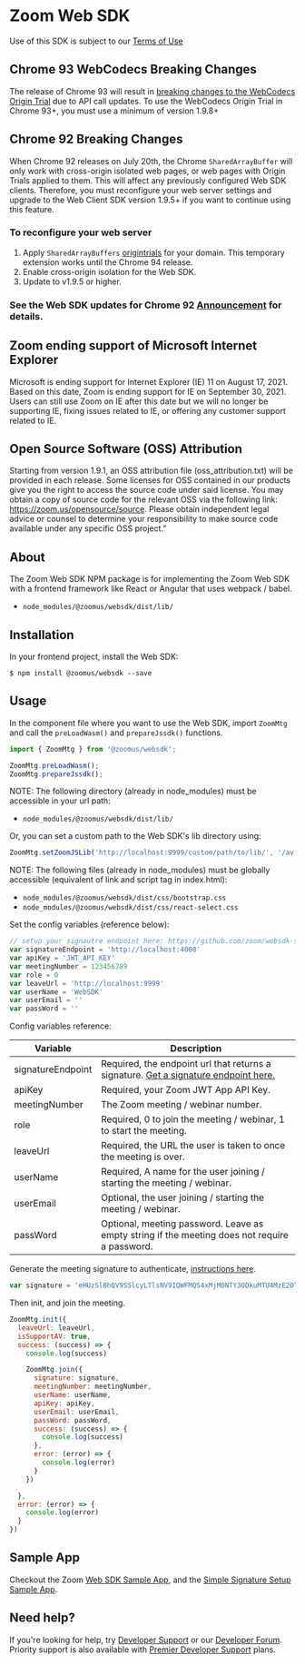 # Zoom Web SDK
Use of this SDK is subject to our [Terms of Use](https://zoom.us/docs/en-us/zoom_api_license_and_tou.html)

## Chrome 93 WebCodecs Breaking Changes
The release of Chrome 93 will result in [breaking changes to the WebCodecs Origin Trial](https://groups.google.com/a/chromium.org/g/blink-dev/c/7D3kMROZrqw) due to API call updates. To use the WebCodecs Origin Trial in Chrome 93+, you must use a minimum of version 1.9.8+

## Chrome 92 Breaking Changes
When Chrome 92 releases on July 20th, the Chrome `SharedArrayBuffer` will only work with cross-origin isolated web pages, or web pages with Origin Trials applied to them. This will affect any previously configured Web SDK clients. Therefore, you must reconfigure your web server settings and upgrade to the Web Client SDK version 1.9.5+ if you want to continue using this feature. 

### To reconfigure your web server
1. Apply `SharedArrayBuffers` [origintrials](https://developer.chrome.com/origintrials/#/trials/active) for your domain. This temporary extension works until the Chrome 94 release.
2. Enable cross-origin isolation for the Web SDK.
3. Update to v1.9.5 or higher.

### See the Web SDK updates for Chrome 92 [Announcement](https://marketplace.zoom.us/docs/guides/stay-up-to-date/announcements) for details.

## Zoom ending support of Microsoft Internet Explorer
Microsoft is ending support for Internet Explorer (IE) 11 on August 17, 2021. Based on this date, Zoom is ending support for IE on September 30, 2021. Users can still use Zoom on IE after this date but we will no longer be supporting IE, fixing issues related to IE, or offering any customer support related to IE.

## Open Source Software (OSS) Attribution
Starting from version 1.9.1, an OSS attribution file (oss_attribution.txt) will be provided in each release. Some licenses for OSS contained in our products give you the right to access the source code under said license. You may obtain a copy of source code for the relevant OSS via the following link: https://zoom.us/opensource/source. Please obtain independent legal advice or counsel to determine your responsibility to make source code available under any specific OSS project.”

## About
The Zoom Web SDK NPM package is for implementing the Zoom Web SDK with a frontend framework like React or Angular that uses webpack / babel.

- `node_modules/@zoomus/websdk/dist/lib/`

## Installation
In your frontend project, install the Web SDK:

`$ npm install @zoomus/websdk --save`

## Usage
In the component file where you want to use the Web SDK, import `ZoomMtg` and call the `preLoadWasm()` and `prepareJssdk()` functions.

```js
import { ZoomMtg } from '@zoomus/websdk';

ZoomMtg.preLoadWasm();
ZoomMtg.prepareJssdk();
```

NOTE: The following directory (already in node_modules) must be accessible in your url path:

- `node_modules/@zoomus/websdk/dist/lib/`

Or, you can set a custom path to the Web SDK's lib directory using:

```js
ZoomMtg.setZoomJSLib('http://localhost:9999/custom/path/to/lib/', '/av')
```

NOTE: The following files (already in node_modules) must be globally accessible (equivalent of link and script tag in index.html):

- `node_modules/@zoomus/websdk/dist/css/bootstrap.css`
- `node_modules/@zoomus/websdk/dist/css/react-select.css`

Set the config variables (reference below):

```js
// setup your signautre endpoint here: https://github.com/zoom/websdk-sample-signature-node.js
var signatureEndpoint = 'http://localhost:4000'
var apiKey = 'JWT_API_KEY'
var meetingNumber = 123456789
var role = 0
var leaveUrl = 'http://localhost:9999'
var userName = 'WebSDK'
var userEmail = ''
var passWord = ''
```

Config variables reference:

| Variable                   | Description |
| -----------------------|-------------|
| signatureEndpoint          | Required, the endpoint url that returns a signature. [Get a signature endpoint here.](https://github.com/zoom/websdk-sample-signature-node.js) |
| apiKey                   | Required, your Zoom JWT App API Key. |
| meetingNumber                   | The Zoom meeting / webinar number. |
| role                   | Required, 0 to join the meeting / webinar, 1 to start the meeting. |
| leaveUrl                   | Required, the URL the user is taken to once the meeting is over. |
| userName                   | Required, A name for the user joining / starting the meeting / webinar. |
| userEmail                   | Optional, the user joining / starting the meeting / webinar. |
| passWord                   | Optional, meeting password. Leave as empty string if the meeting does not require a password. |

Generate the meeting signature to authenticate, [instructions here](https://github.com/zoom/websdk-sample-signature-node.js).

```js
var signature = 'eHUzSlBhQV9SSlcyLTlsNV9IQWFMQS4xMjM0NTY3ODkuMTU4MzE2OTUzODc3My4wLkJMNEtiM3FINGx5ZzA1MUZtbGJOcGtPRnlFQS9lQUR2bGllVzJNNGZJeWs9'
```

Then init, and join the meeting.

```js
ZoomMtg.init({
  leaveUrl: leaveUrl,
  isSupportAV: true,
  success: (success) => {
    console.log(success)

    ZoomMtg.join({
      signature: signature,
      meetingNumber: meetingNumber,
      userName: userName,
      apiKey: apiKey,
      userEmail: userEmail,
      passWord: passWord,
      success: (success) => {
        console.log(success)
      },
      error: (error) => {
        console.log(error)
      }
    })

  },
  error: (error) => {
    console.log(error)
  }
})
```

## Sample App
Checkout the Zoom [Web SDK Sample App](https://github.com/zoom/sample-app-web), and the [Simple Signature Setup Sample App](https://github.com/zoom/websdk-sample-signature-node.js).

## Need help?

If you're looking for help, try [Developer Support](https://devsupport.zoom.us) or our [Developer Forum](https://devforum.zoom.us). Priority support is also available with [Premier Developer Support](https://zoom.us/docs/en-us/developer-support-plans.html) plans.

